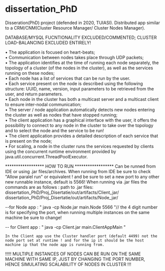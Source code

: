 # dissertation_PhD

Disseration(PhD) project (defended in 2020, TUIASI).
Distributed app similar to a CRM/CNM(Cluster Resource Manager/ Cluster Nodes Manager).

DATABASE/MYSQL FUCNTIONALITY EXCLUDED/COMMENTED; CLUSTER LOAD-BALANCING EXCLUDED ENTIRELY!

• The application is focused on heart-beats;     
• Communication between nodes takes place through UDP packets;     
• The application identifies at the time of running each node separately, the topology of a cluster (of the nodes in the cluster), as well as the services running on these nodes;    
• Each node has a list of services that can be run by the user.     
• Each service present on the node is described using the following structure: UUID, name, version, input parameters to be retrieved from the user, and return parameters.   
• Each node in the cluster has both a multicast server and a multicast client to ensure inter-nodal communication;     
• The server / node application automatically detects new nodes entering the cluster as well as nodes that have stopped running;    
• The client application has a graphical interface with the user, it offers the possibility to connect to any node in the cluster to take over the topology and to select the node and the service to be run!     
• The client application provides a detailed description of each service that is present on the node;    
• For scaling, a node in the cluster runs the services requested by clients using the concurrent runtime environment provided by java.util.concurrent.ThreadPoolExecutor.

****************** HOW TO RUN ******************
Can be runned from IDE or using .jar files/archives. 
When running from IDE be sure to check "Allow paralel run" or equivalent ! and be sure to set a new port to any other new runnable instance, default is 5566!
When running via .jar files the commands are as follows : 
 path to .jar files: 
dissertation_PhD/Proj_Disertatie/out/artifacts/Client_jar/
dissertation_PhD/Proj_Disertatie/out/artifacts/Node_jar/

--for Node app : " java -cp Node.jar main.Node 5566 "// the 4 digit number is for specifying the port, when running multiple instances on the same machine be sure to change! 

-- for Client app : " java -cp Client.jar main.ClientAppMain " 

    In the Client app use the Cluster handler port (default 4499) not the node port set at runtime ! and for the ip it should be the host machine ip that the node app is running from. 

!!!!! MULTIPLE INSTANCES OF NODES CAN BE RUN ON THE SAME MACHINE WITH SAME IP, JUST BY CHANGING THE PORT NUMBER, HENCE SIMULATING SCALABILITY OF NODES IN CLUSTER !!!     
   
